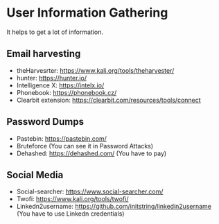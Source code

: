 # User Information Gathering
It helps to get a lot of information.

## Email harvesting
* theHarvesrter: https://www.kali.org/tools/theharvester/
* hunter: https://hunter.io/
* Intelligence X: https://intelx.io/
* Phonebook: https://phonebook.cz/
* Clearbit extension: https://clearbit.com/resources/tools/connect

## Password Dumps
* Pastebin: https://pastebin.com/
* Bruteforce (You can see it in Password Attacks)
* Dehashed: https://dehashed.com/ (You have to pay)

## Social Media
* Social-searcher: https://www.social-searcher.com/
* Twofi: https://www.kali.org/tools/twofi/
* Linkedn2username: https://github.com/initstring/linkedin2username (You have to use Linkedn credentials) 
